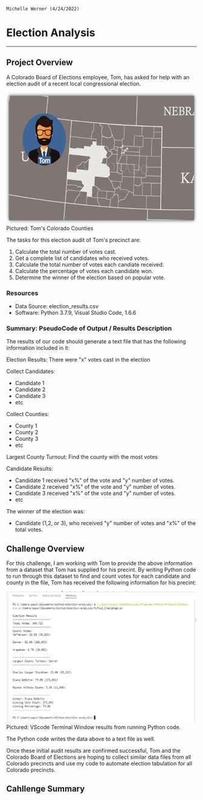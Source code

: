                                                                                            Michelle Werner (4/24/2022)
# Election Analysis
---

## Project Overview

A Colorado Board of Elections employee, Tom, has asked for help with an election audit of a recent local congressional election.

<!--![Tom Colorado](summary_assets/TomColorado.png)-->
<img src="https://github.com/miwermi/election-analysis/blob/main/summary_assets/TomColorado.png" width="600" height="348" alt ="graphic: Tom's Colorado Counties">
Pictured: Tom's Colorado Counties


The tasks for this election audit of Tom's precinct are:

1. Calculate the total number of votes cast.
2. Get a complete list of candidates who received votes.
3. Calculate the total number of votes each candiate received.
4. Calculate the percentage of votes each candidate won.
5. Determine the winner of the election based on popular vote.

### Resources
* Data Source: election_results.csv
* Software: Python 3.7.9, Visual Studio Code, 1.6.6

### Summary: PseudoCode of Output / Results Description
The results of our code should generate a text file that has the following information included in it:

Election Results:
There were "x" votes cast in the election

Collect Candidates:
  - Candidate 1
  - Candidate 2
  - Candidate 3
  - etc

Collect Counties:
  - County 1
  - County 2
  - County 3
  - etc

Largest County Turnout:
Find the county with the most votes

Candidate Results:
* Candidate 1 received "x%" of the vote and "y" number of votes.
* Candidate 2 received "x%" of the vote and "y" number of votes.
* Candidate 3 received "x%" of the vote and "y" number of votes.
* etc

The winner of the election was:
  + Candidate (1,2, or 3), who received "y" number of votes and "x%" of the total votes.

## Challenge Overview
For this challenge, I am working with Tom to provide the above information from a dataset that Tom has supplied for his precint. By writing Python code to run through this dataset to find and count votes for each candidate and county in the file, Tom has received the following information for his precint:

![VSterminal Output](summary_assets/VSterminal.png)
Pictured: VScode Terminal Window results from running Python code.

The Python code writes the data above to a text file as well.

Once these initial audit results are confirmed successful, Tom and the Colorado Board of Elections are hoping to collect similar data files from all Colorado precincts and use my code to automate election tabulation for all Colorado precincts.  


## Cahllenge Summary
